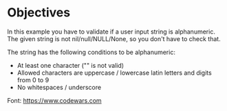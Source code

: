 # Objectives
In this example you have to validate if a user input string is alphanumeric. The given string is not nil/null/NULL/None, so you don't have to check that.

The string has the following conditions to be alphanumeric:

- At least one character ("" is not valid)
- Allowed characters are uppercase / lowercase latin letters and digits from 0 to 9
- No whitespaces / underscore

Font: https://www.codewars.com